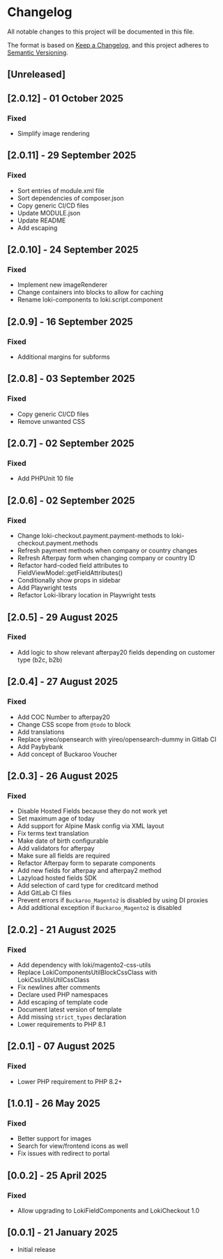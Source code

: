 # Changelog
All notable changes to this project will be documented in this file.

The format is based on [Keep a Changelog](https://keepachangelog.com/en/1.0.0/),
and this project adheres to [Semantic Versioning](https://semver.org/spec/v2.0.0.html).

## [Unreleased]

## [2.0.12] - 01 October 2025
### Fixed
- Simplify image rendering

## [2.0.11] - 29 September 2025
### Fixed
- Sort entries of module.xml file
- Sort dependencies of composer.json
- Copy generic CI/CD files
- Update MODULE.json
- Update README
- Add escaping

## [2.0.10] - 24 September 2025
### Fixed
- Implement new imageRenderer
- Change containers into blocks to allow for caching
- Rename loki-components to loki.script.component

## [2.0.9] - 16 September 2025
### Fixed
- Additional margins for subforms

## [2.0.8] - 03 September 2025
### Fixed
- Copy generic CI/CD files
- Remove unwanted CSS

## [2.0.7] - 02 September 2025
### Fixed
- Add PHPUnit 10 file

## [2.0.6] - 02 September 2025
### Fixed
- Change loki-checkout.payment.payment-methods to loki-checkout.payment.methods
- Refresh payment methods when company or country changes
- Refresh Afterpay form when changing company or country ID
- Refactor hard-coded field attributes to FieldViewModel::getFieldAttributes()
- Conditionally show props in sidebar
- Add Playwright tests
- Refactor Loki-library location in Playwright tests

## [2.0.5] - 29 August 2025
### Fixed
- Add logic to show relevant afterpay20 fields depending on customer type (b2c, b2b)

## [2.0.4] - 27 August 2025
### Fixed
- Add COC Number to afterpay20
- Change CSS scope from `@todo` to block
- Add translations
- Replace yireo/opensearch with yireo/opensearch-dummy in Gitlab CI
- Add Paybybank
- Add concept of Buckaroo Voucher

## [2.0.3] - 26 August 2025
### Fixed
- Disable Hosted Fields because they do not work yet
- Set maximum age of today
- Add support for Alpine Mask config via XML layout
- Fix terms text translation
- Make date of birth configurable
- Add validators for afterpay
- Make sure all fields are required
- Refactor Afterpay form to separate components
- Add new fields for afterpay and afterpay2 method
- Lazyload hosted fields SDK
- Add selection of card type for creditcard method
- Add GitLab CI files
- Prevent errors if `Buckaroo_Magento2` is disabled by using DI proxies
- Add additional exception if `Buckaroo_Magento2` is disabled

## [2.0.2] - 21 August 2025
### Fixed
- Add dependency with loki/magento2-css-utils
- Replace LokiComponentsUtilBlockCssClass with LokiCssUtilsUtilCssClass
- Fix newlines after comments
- Declare used PHP namespaces
- Add escaping of template code
- Document latest version of template
- Add missing `strict_types` declaration
- Lower requirements to PHP 8.1

## [2.0.1] - 07 August 2025
### Fixed
- Lower PHP requirement to PHP 8.2+

## [1.0.1] - 26 May 2025
### Fixed
- Better support for images
- Search for view/frontend icons as well
- Fix issues with redirect to portal

## [0.0.2] - 25 April 2025
### Fixed
- Allow upgrading to LokiFieldComponents and LokiCheckout 1.0

## [0.0.1] - 21 January 2025
- Initial release
